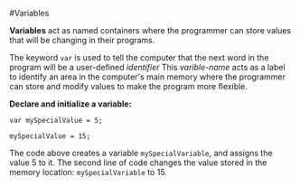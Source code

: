 #Variables

**Variables** act as named containers where the programmer can store values that will be changing in their programs.

The keyword ```var``` is used to tell the computer that the next word in the program will be a user-defined *identifier*  This *varible-name* acts as a label to identify an area in the computer's main memory where the programmer can store and modify values to make the program more flexible. 

**Declare and initialize a variable:**

```var mySpecialValue = 5; ```

```mySpecialValue = 15;```

The code above creates a variable ```mySpecialVariable```, and assigns the value 5 to it. The second line of code changes the value stored in the memory location: ``mySpecialVariable``  to 15.  

